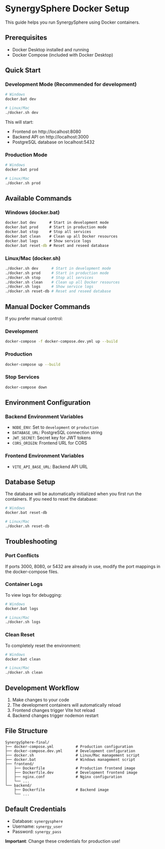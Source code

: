 # SynergySphere Docker Setup

This guide helps you run SynergySphere using Docker containers.

## Prerequisites

- Docker Desktop installed and running
- Docker Compose (included with Docker Desktop)

## Quick Start

### Development Mode (Recommended for development)

```bash
# Windows
docker.bat dev

# Linux/Mac
./docker.sh dev
```

This will start:
- Frontend on http://localhost:8080
- Backend API on http://localhost:3000
- PostgreSQL database on localhost:5432

### Production Mode

```bash
# Windows
docker.bat prod

# Linux/Mac
./docker.sh prod
```

## Available Commands

### Windows (docker.bat)
```cmd
docker.bat dev      # Start in development mode
docker.bat prod     # Start in production mode  
docker.bat stop     # Stop all services
docker.bat clean    # Clean up all Docker resources
docker.bat logs     # Show service logs
docker.bat reset-db # Reset and reseed database
```

### Linux/Mac (docker.sh)
```bash
./docker.sh dev      # Start in development mode
./docker.sh prod     # Start in production mode
./docker.sh stop     # Stop all services
./docker.sh clean    # Clean up all Docker resources
./docker.sh logs     # Show service logs
./docker.sh reset-db # Reset and reseed database
```

## Manual Docker Commands

If you prefer manual control:

### Development
```bash
docker-compose -f docker-compose.dev.yml up --build
```

### Production
```bash
docker-compose up --build
```

### Stop Services
```bash
docker-compose down
```

## Environment Configuration

### Backend Environment Variables
- `NODE_ENV`: Set to `development` or `production`
- `DATABASE_URL`: PostgreSQL connection string
- `JWT_SECRET`: Secret key for JWT tokens
- `CORS_ORIGIN`: Frontend URL for CORS

### Frontend Environment Variables
- `VITE_API_BASE_URL`: Backend API URL

## Database Setup

The database will be automatically initialized when you first run the containers. If you need to reset the database:

```bash
# Windows
docker.bat reset-db

# Linux/Mac  
./docker.sh reset-db
```

## Troubleshooting

### Port Conflicts
If ports 3000, 8080, or 5432 are already in use, modify the port mappings in the docker-compose files.

### Container Logs
To view logs for debugging:
```bash
# Windows
docker.bat logs

# Linux/Mac
./docker.sh logs
```

### Clean Reset
To completely reset the environment:
```bash
# Windows
docker.bat clean

# Linux/Mac
./docker.sh clean
```

## Development Workflow

1. Make changes to your code
2. The development containers will automatically reload
3. Frontend changes trigger Vite hot reload
4. Backend changes trigger nodemon restart

## File Structure

```
SynergySphere-final/
├── docker-compose.yml          # Production configuration
├── docker-compose.dev.yml      # Development configuration
├── docker.sh                   # Linux/Mac management script
├── docker.bat                  # Windows management script
├── frontend/
│   ├── Dockerfile              # Production frontend image
│   ├── Dockerfile.dev          # Development frontend image
│   ├── nginx.conf              # Nginx configuration
│   └── ...
└── backend/
    ├── Dockerfile              # Backend image
    └── ...
```

## Default Credentials

- Database: `synergysphere`
- Username: `synergy_user`  
- Password: `synergy_pass`

**Important**: Change these credentials for production use!

